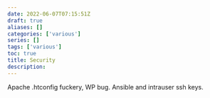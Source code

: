 ```yaml
---
date: 2022-06-07T07:15:51Z
draft: true
aliases: []
categories: ['various']
series: []
tags: ['various']
toc: true
title: Security
description: 
---
```


Apache .htconfig fuckery, WP bug.
Ansible and intrauser ssh keys.
